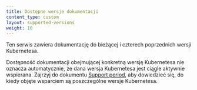 ```yaml
---
title: Dostępne wersje dokumentacji
content_type: custom
layout: supported-versions
weight: 10
---
```


Ten serwis zawiera dokumentację do bieżącej
i czterech poprzednich wersji Kubernetesa.

Dostępność dokumentacji obejmującej konkretną wersję Kubernetesa nie oznacza automatycznie,
że dana wersja Kubernetesa jest ciągle aktywnie wspierana.
Zajrzyj do dokumentu [Support period](/releases/patch-releases/#support-period), aby dowiedzieć się,
do kiedy objęte wsparciem są poszczególne wersje Kubernetesa.
